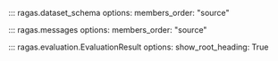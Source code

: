 ::: ragas.dataset_schema
    options:
        members_order: "source"

::: ragas.messages
    options:
        members_order: "source"

::: ragas.evaluation.EvaluationResult
    options:
        show_root_heading: True

